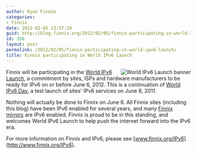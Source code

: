 ```yaml
---
author: Ryan Finnie
categories:
- Finnix
date: 2012-02-05 13:57:29
guid: http://blog.finnix.org/2012/02/05/finnix-participating-in-world-ipv6-launch/
id: 356
layout: post
permalink: /2012/02/05/finnix-participating-in-world-ipv6-launch/
title: Finnix participating in World IPv6 Launch
---
```

<img src="http://www.worldipv6launch.org/wp-content/themes/ipv6/downloads/World_IPv6_launch_banner_256.png" alt="World IPv6 Launch banner" style="float: right;" />Finnix will be participating in the [World IPv6 Launch](http://www.worldipv6launch.org/), a commitment by sites, ISPs and hardware manufacturers to be ready for IPv6 on or before June 6, 2012. This is a continuation of [World IPv6 Day](http://www.worldipv6day.org/), a test launch of sites' IPv6 services on June 8, 2011.

Nothing will actually be done to Finnix on June 6. All Finnix sites (including this blog) have been IPv6 enabled for several years, and many [Finnix mirrors](http://mirrors.finnix.org/) are IPv6 enabled. Finnix is proud to be in this standing, and welcomes World IPv6 Launch to help push the internet forward into the IPv6 era.

For more information on Finnix and IPv6, please see [www.finnix.org/IPv6](http://www.finnix.org/IPv6).
